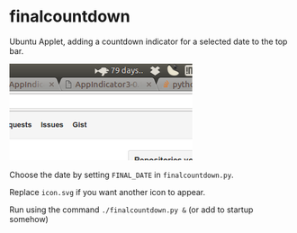 # finalcountdown
Ubuntu Applet, adding a countdown indicator for a selected date to the top bar.

![Screenshot](/screenshot.png)

Choose the date by setting `FINAL_DATE` in `finalcountdown.py`.

Replace `icon.svg` if you want another icon to appear.

Run using the command `./finalcountdown.py &` (or add to startup somehow)
